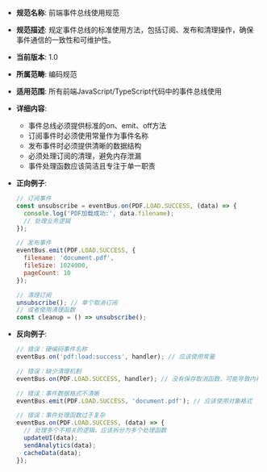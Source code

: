- **规范名称**: 前端事件总线使用规范
- **规范描述**: 规定事件总线的标准使用方法，包括订阅、发布和清理操作，确保事件通信的一致性和可维护性。
- **当前版本**: 1.0
- **所属范畴**: 编码规范
- **适用范围**: 所有前端JavaScript/TypeScript代码中的事件总线使用
- **详细内容**: 
  - 事件总线必须提供标准的on、emit、off方法
  - 订阅事件时必须使用常量作为事件名称
  - 发布事件时必须提供清晰的数据结构
  - 必须处理订阅的清理，避免内存泄漏
  - 事件处理函数应该简洁且专注于单一职责

- **正向例子**:
  ```javascript
  // 订阅事件
  const unsubscribe = eventBus.on(PDF.LOAD.SUCCESS, (data) => {
    console.log('PDF加载成功:', data.filename);
    // 处理业务逻辑
  });

  // 发布事件
  eventBus.emit(PDF.LOAD.SUCCESS, {
    filename: 'document.pdf',
    fileSize: 1024000,
    pageCount: 10
  });

  // 清理订阅
  unsubscribe(); // 单个取消订阅
  // 或者使用清理函数
  const cleanup = () => unsubscribe();
  ```

- **反向例子**:
  ```javascript
  // 错误：硬编码事件名称
  eventBus.on('pdf:load:success', handler); // 应该使用常量
  
  // 错误：缺少清理机制
  eventBus.on(PDF.LOAD.SUCCESS, handler); // 没有保存取消函数，可能导致内存泄漏
  
  // 错误：事件数据格式不清晰
  eventBus.emit(PDF.LOAD.SUCCESS, 'document.pdf'); // 应该使用对象格式
  
  // 错误：事件处理函数过于复杂
  eventBus.on(PDF.LOAD.SUCCESS, (data) => {
    // 处理多个不相关的逻辑，应该拆分为多个处理函数
    updateUI(data);
    sendAnalytics(data);
    cacheData(data);
  });